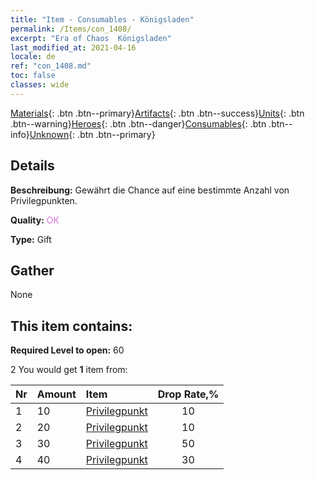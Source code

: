 ```yaml
---
title: "Item - Consumables - Königsladen"
permalink: /Items/con_1408/
excerpt: "Era of Chaos  Königsladen"
last_modified_at: 2021-04-16
locale: de
ref: "con_1408.md"
toc: false
classes: wide
---
```

 [Materials](/de/Items/){: .btn .btn--primary}[Artifacts](/de/Items/Artifacts/){: .btn .btn--success}[Units](/de/Items/Units/){: .btn .btn--warning}[Heroes](/de/Items/Heroes/){: .btn .btn--danger}[Consumables](/de/Items/Consumables/){: .btn .btn--info}[Unknown](/de/Items/Unknown/){: .btn .btn--primary}

## Details
 **Beschreibung:** Gewährt die Chance auf eine bestimmte Anzahl von Privilegpunkten.

 **Quality:** <span style="color: #DA70D6">OK</span>

 **Type:** Gift

## Gather

  None

## This item contains:

 **Required Level to open:** 60

 2 You would get **1** item  from:

  | Nr | Amount |     Item    | Drop Rate,% |
  |:---|:-------|:------------|:---------:|
  | 1 | 10 | [Privilegpunkt](/de/Items/con_820/) | 10 | 
  | 2 | 20 | [Privilegpunkt](/de/Items/con_820/) | 10 | 
  | 3 | 30 | [Privilegpunkt](/de/Items/con_820/) | 50 | 
  | 4 | 40 | [Privilegpunkt](/de/Items/con_820/) | 30 | 
